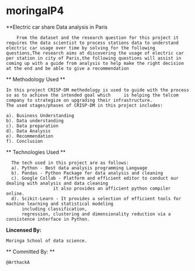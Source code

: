 # moringaIP4

**Electric car share Data analysis in Paris 

        From the dataset and the research question for this project it requires the data scientist to process stations data to understand electric car usage over time by solving for the following questions,The research aims at discovering the usage of electric car per station in city of Paris,the following questions will assist in coming up with a guide from analysis to help make the right decision at the end and be able to give a recommendation
    
** Methodology Used **
    
    In this project CRISP-DM methodology is used to guide with the process so as to achieve the intended goal which     is helping the telcom company to strategize on upgrading their infrastructure.
    The used stages/phases of CRISP-DM in this project includes:

    a). Business Understanding
    b). Data understanding
    c). Data preparation
    d). Data Analysis
    e). Recommendation 
    f). Conclusion
    
** Technologies Used **
    
      The tech used in this project are as follows:
      a). Python - Best data analysis programming Language
      b). Pandas - Python Package for data analysis and cleaning
      c). Google Collab - Platform and efficient editor to conduct our dealing with analysis and data cleaning
                      it also provides an afficient python compiler online.
      d). Scikit-Learn - It provides a selection of efficient tools for machine learning and statistical modeling
          including classification,
          regression, clustering and dimensionality reduction via a consistence interface in Python.
**Lincensed By:**
    
    Moringa School of data science.
** Committed By: **
    
    @ArthackA
